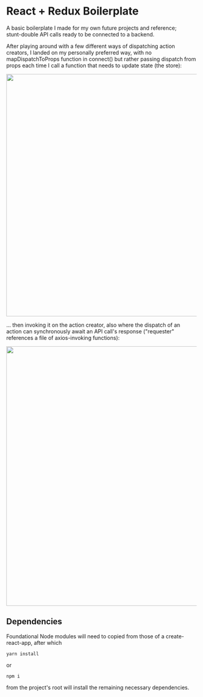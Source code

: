 # React + Redux Boilerplate

A basic boilerplate I made for my own future projects and reference;  
stunt-double API calls ready to be connected to a backend.

After playing around with a few different ways of dispatching action creators, I landed on my personally preferred way, with no mapDispatchToProps function in connect() but rather passing dispatch from props each time I call a function that needs to update state (the store):

<img src="https://user-images.githubusercontent.com/34467850/58754849-82ba1880-848d-11e9-9ff8-7ce9f1166390.png" width="640">


... then invoking it on the action creator, also where the dispatch of an action can synchronously await an API call's response ("requester" references a file of axios-invoking functions):

<img src="https://user-images.githubusercontent.com/34467850/58754850-82ba1880-848d-11e9-8102-389123a14a59.png" width="685">



## Dependencies

Foundational Node modules will need to copied from those of a create-react-app, after which
```
yarn install
```
or
```
npm i
``` 
from the project's root will install the remaining necessary dependencies.
